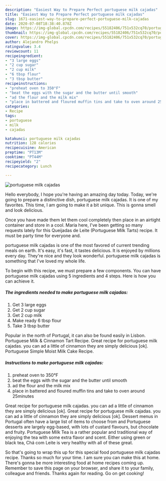 ```yaml
---
description: "Easiest Way to Prepare Perfect portuguese milk cajadas"
title: "Easiest Way to Prepare Perfect portuguese milk cajadas"
slug: 1671-easiest-way-to-prepare-perfect-portuguese-milk-cajadas
date: 2020-07-08T18:38:40.878Z
image: https://img-global.cpcdn.com/recipes/55182406/751x532cq70/portuguese-milk-cajadas-recipe-main-photo.jpg
thumbnail: https://img-global.cpcdn.com/recipes/55182406/751x532cq70/portuguese-milk-cajadas-recipe-main-photo.jpg
cover: https://img-global.cpcdn.com/recipes/55182406/751x532cq70/portuguese-milk-cajadas-recipe-main-photo.jpg
author: Alejandro Phelps
ratingvalue: 3.4
reviewcount: 11
recipeingredient:
- "3 large eggs"
- "2 cup sugar"
- "2 cup milk"
- "6 tbsp flour"
- "3 tbsp butter"
recipeinstructions:
- "preheat oven to 350°F"
- "beat the eggs with the sugar and the butter until smooth"
- "ad the flour and the milk mix"
- "place in battered and floured muffin tins and take to oven around 25minutes"
categories:
- Recipe
tags:
- portuguese
- milk
- cajadas

katakunci: portuguese milk cajadas 
nutrition: 128 calories
recipecuisine: American
preptime: "PT13M"
cooktime: "PT44M"
recipeyield: "2"
recipecategory: Lunch

---
```



![portuguese milk cajadas](https://img-global.cpcdn.com/recipes/55182406/751x532cq70/portuguese-milk-cajadas-recipe-main-photo.jpg)

Hello everybody, I hope you're having an amazing day today. Today, we're going to prepare a distinctive dish, portuguese milk cajadas. It is one of my favorites. This time, I am going to make it a bit unique. This is gonna smell and look delicious.

Once you have made them let them cool completely then place in an airtight container and store in a cool. Maria here, I&#39;ve been getting so many requests lately for this Queijadas de Leite (Portuguese Milk Tarts) recipe. It must be party time for everyone and.

portuguese milk cajadas is one of the most favored of current trending meals on earth. It's easy, it's fast, it tastes delicious. It is enjoyed by millions every day. They're nice and they look wonderful. portuguese milk cajadas is something that I've loved my whole life.


To begin with this recipe, we must prepare a few components. You can have portuguese milk cajadas using 5 ingredients and 4 steps. Here is how you can achieve it.

<!--inarticleads1-->

##### The ingredients needed to make portuguese milk cajadas:

1. Get 3 large eggs
1. Get 2 cup sugar
1. Get 2 cup milk
1. Make ready 6 tbsp flour
1. Take 3 tbsp butter


Popular in the north of Portugal, it can also be found easily in Lisbon. Portuguese Milk &amp; Cinnamon Tart Recipe. Great recipe for portuguese milk cajadas. you can ad a little of cinnamon they are simply delicious [ok]. Portuguese Simple Moist Milk Cake Recipe. 

<!--inarticleads2-->

##### Instructions to make portuguese milk cajadas:

1. preheat oven to 350°F
1. beat the eggs with the sugar and the butter until smooth
1. ad the flour and the milk mix
1. place in battered and floured muffin tins and take to oven around 25minutes


Great recipe for portuguese milk cajadas. you can ad a little of cinnamon they are simply delicious [ok]. Great recipe for portuguese milk cajadas. you can ad a little of cinnamon they are simply delicious [ok]. Dessert menus in Portugal often have a large list of items to choose from and Portuguese desserts are largely egg-based, with lots of custard flavours, but chocolate and fruity. Portuguese Milk Tea is a rather popular and traditional way of enjoying the tea with some extra flavor and scent. Either using green or black tea, Chá com Leite is very healthy with all of these great. 

So that's going to wrap this up for this special food portuguese milk cajadas recipe. Thanks so much for your time. I am sure you can make this at home. There's gonna be more interesting food at home recipes coming up. Remember to save this page on your browser, and share it to your family, colleague and friends. Thanks again for reading. Go on get cooking!
